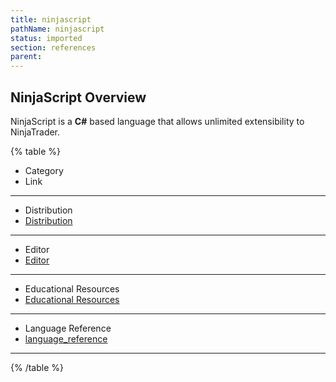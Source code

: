 ```yaml
---
title: ninjascript
pathName: ninjascript
status: imported
section: references
parent:
---
```


## NinjaScript Overview

NinjaScript is a **C#** based language that allows unlimited extensibility to NinjaTrader.

{% table %}

* Category
* Link

---

* Distribution
* [Distribution](distribution)

---

* Editor
* [Editor](ninjascript_editor_overview)

---

* Educational Resources
* [Educational Resources](educational_resources)

---

* Language Reference
* [language_reference](docs/references/language_reference)

---

{% /table %}
